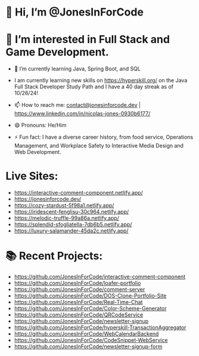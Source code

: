 # 👋 Hi, I’m @JonesInForCode
# 👀 I’m interested in Full Stack and Game Development.
- 🌱 I’m currently learning Java, Spring Boot, and SQL
- I am currently learning new skills on https://hyperskill.org/ on the Java Full Stack Developer Study Path and I have a 40 day streak as of 10/26/24!

- 📫 How to reach me: contact@jonesinforcode.dev | https://www.linkedin.com/in/nicolas-jones-0930b6177/
- 😄 Pronouns: He/Him
- ⚡ Fun fact: I have a diverse career history, from food service, Operations Management, and Workplace Safety to Interactive Media Design and Web Development.
# Live Sites:
- https://interactive-comment-component.netlify.app/
- https://jonesinforcode.dev/
- https://cozy-stardust-5f98a1.netlify.app/
- https://iridescent-fenglisu-30c964.netlify.app/
- https://melodic-truffle-99a86a.netlify.app/
- https://splendid-sfogliatella-7db6b5.netlify.app/
- https://luxury-salamander-45da2c.netlify.app/
# 📚 Recent Projects:
- https://github.com/JonesInForCode/interactive-comment-component
- https://github.com/JonesInForCode/loafer-portfolio
- https://github.com/JonesInForCode/comment-server
- https://github.com/JonesInForCode/DOS-Clone-Portfolio-Site
- https://github.com/JonesInForCode/Real-Time-Chat
- https://github.com/JonesInForCode/Color-Scheme-Generator
- https://github.com/JonesInForCode/QRCodeService
- https://github.com/JonesInForCode/newsletter-signup
- https://github.com/JonesInForCode/hyperskill-TransactionAggregator
- https://github.com/JonesInForCode/WebCalendarBackend
- https://github.com/JonesInForCode/CodeSnippet-WebService
- https://github.com/JonesInForCode/newsletter-signup-form


<!---
JonesInForCode/JonesInForCode is a ✨ special ✨ repository because its `README.md` (this file) appears on your GitHub profile.
You can click the Preview link to take a look at your changes.
--->
